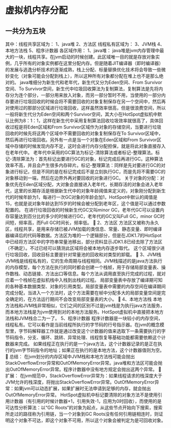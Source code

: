 # 虚拟机内存分配
## 一共分为五块
其中：线程共享区域为：
1、java堆
2、方法区
线程私有区域为：
3、JVM栈
4、本地方法栈
5、程序计数器
各区域作用：
1、java堆：
java堆是jvm内存管理中最大的一块，线程共享。在jvm启动的时候创建。此区域唯一目的就是存放对象实例，几乎所有的对象实例都在这里分配内存。但是随着JIT编译器（即时编译器）的发展与逃逸分析技术的逐渐成熟，栈上分配、标量替换优化技术将会导致一些微妙变化（对象可能会分配到栈上），所以这种所有对象都分配在堆上也不是那么绝对的。
java堆细分为新生代和老年代，新生代又分为Eden空间、From Survivor空间、To Survivor空间，新生代中垃圾回收算法为复制算法，复制算法是先将内存分为连个部分，一部分用来放入对象，而另一部分暂时不用，当使用的一部分内存要进行垃圾回收的时候会将不需要回收的对象复制保存在另一个空间中，然后再对使用过的那部分区域进行垃圾回收，这样虽然效率很高，但是很浪费空间，所以一般将新生代分为Eden空间和两个Survivor空间，其大小在HotSpot虚拟机中默认比例为8：1：1，这样在新生代中采用复制算法回收垃圾效率就很高了，具体回收过程是将Eden区域和From Survivor区域作为对象的存储空间，当要进行垃圾回收的时候先将这两个区域中不需要回收的对象复制保存在To Survivor区域中，然后再进行垃圾回收。另外有一点是当一个对象在Eden区域和From Survivor区域中存储的时候发现内存不足，这时会进行内存分配担保，就是将此对象直接存入在老年代中。
老年代中采用的GC算法为标记-清除算法或者标记-整理算法。标记-清除算法为：首先标记出要进行GC的对象，标记完成后再进行GC。这种算法效率不高，并且会产生很多内存碎片。标记-整理算法：同样是先对要进行GC的对象进行标记，但是不同的是在标记完成后不是立刻执行GC，而是先将不需要GC的对象移动到一端，然后在边界外再对要回收的对象进行GC。
关于对象的分配：对象优先在Eden区域分配，大对象会直接进入老年代，长期存活的对象会进入老年代，这里的长期存活是根据新生代中的对象年龄阈值来定义的，对象刚分配到新生代的时候年龄为1，每进行一次GC对象的年龄会加1，HotSpot中默认的阈值是15，也就是说对象年龄达到15岁的时候会被分配到老年区，这个值是可以通过参数配置的。
在进行垃圾回收的时候新生代GC又叫minor GC，老年代GC可以设置内存容量达到百分比的多少的时候进行GC，老年代的GC又叫Full GC，minor GC时间短，频率高，而Full GC时间长，频率低。
  2、方法区
方法区又被称为永久区，线程共享，是用来存储已被JVM加载的类信息、常量、静态变量、即时编译器编译后的代码等数据。方法区为堆的一个逻辑部分，但是在JDK1.7的HotSpot中已经将方法区中的字符串常量池移出，部分资料显示JDK1.8已经去除了方法区（不确定）。不过已经可以猜测此区域将会被本地内存逐步取代。
这个区域很少进行垃圾回收，回收目标主要是针对常量池的回收和对类型的卸载。
  3、JVM栈
JVM栈是线程私有的，它的生命周期与线程相同。JVM栈描述的是java方法执行的内存模型，每个方法在执行的同时都会创建一个栈帧，用于存储局部变量表、操作数栈、动态链接、方法出口等信息。每个方法从调用直至执行完成的过程，就对应着一个栈帧在虚拟机栈中入栈到出栈的过程。
局部变量表中存放了编译期可知的各种基本数据类型、对象的引用类型。局部变量表中需要的内存空间在编译期间完成分配，当进入一个方法时，这个方法需要在帧中分配多大的局部变量空间是完全确定的，在方法运行期间不会改变局部变量表的大小。
  4、本地方法栈
本地方法栈和JVM栈非常相似，它们之间的区别不过是jvm栈是为执行java方法服务，而本地方法栈是为jvm使用到对的本地方法服务。HotSpot虚拟机中直接把本地方法栈和JVM栈合二为一了。
  5、程序计数器
程序计数器是一块较小的内存空间，线程私有。它可以看作是当前线程所执行的字节码的行号指示器。在jvm的概念模型里，字节码解释器工作就是通过改变这个计数器的值来选取下一条需要执行的字节码指令，分支、循环、跳转、异常处理、线程恢复等基础功能都需要依赖这个计数器来完成。
如果线程正在执行的是一个java方法，这个计数器记录的是正在执行的jvm字节码指令的地址；如果正在执行的是本地方法，这个计数器值则为空。
  总结：
在jvm划分的内存区域中JVM栈和本地方法栈可能会抛出StackOverflowError异常和OutOfMemoryError异常。java堆和方法区可能会抛出OutOfMemoryError异常。程序计数器中没有地方规定会抛出这两个异常。
  扩展：
在jvm规范中，StackOverflowError异常为：如果线程请求的栈深度大于JVM允许的栈深度，将抛出StackOverflowError异常。OutOfMemoryError异常：如果jvm可以动态扩展，如果扩展时无法申请到足够的内存，就会抛出OutOfMemoryError异常。
HotSpot虚拟机中标记要清除的对象方法不是使用引用计数器（有引用的时候计数器+1，引用失效-1，应用为0时回收），而使用的是可达性分析算法：以“GC Roots“的对象为起点，从这些节点开始向下搜索，搜索所走过的路径称为引用链，当一个对象到GC Roots没有任何引用链相连时，则证明这个对象不可达，即这个对象不可用，所以这个对象会被判定为是可回收对象。

